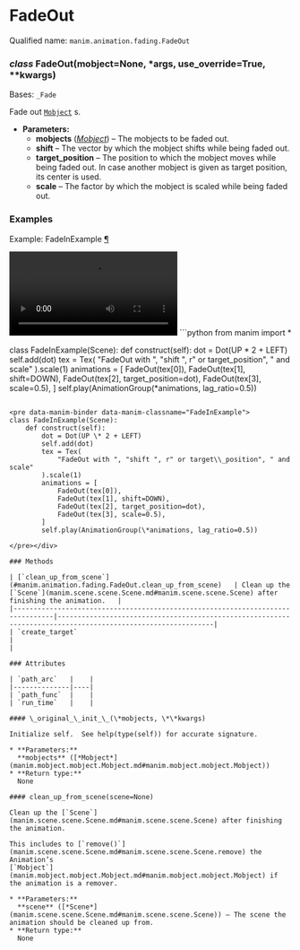# FadeOut

Qualified name: `manim.animation.fading.FadeOut`

### *class* FadeOut(mobject=None, \*args, use_override=True, \*\*kwargs)

Bases: `_Fade`

Fade out [`Mobject`](manim.mobject.mobject.Mobject.md#manim.mobject.mobject.Mobject) s.

* **Parameters:**
  * **mobjects** ([*Mobject*](manim.mobject.mobject.Mobject.md#manim.mobject.mobject.Mobject)) – The mobjects to be faded out.
  * **shift** – The vector by which the mobject shifts while being faded out.
  * **target_position** – The position to which the mobject moves while being faded out. In case another
    mobject is given as target position, its center is used.
  * **scale** – The factor by which the mobject is scaled while being faded out.

### Examples

<div id="fadeinexample" class="admonition admonition-manim-example">
<p class="admonition-title">Example: FadeInExample <a class="headerlink" href="#fadeinexample">¶</a></p><video
    class="manim-video"
    controls
    loop
    autoplay
    src="./FadeInExample-2.mp4">
</video>
```python
from manim import *

class FadeInExample(Scene):
    def construct(self):
        dot = Dot(UP * 2 + LEFT)
        self.add(dot)
        tex = Tex(
            "FadeOut with ", "shift ", r" or target\_position", " and scale"
        ).scale(1)
        animations = [
            FadeOut(tex[0]),
            FadeOut(tex[1], shift=DOWN),
            FadeOut(tex[2], target_position=dot),
            FadeOut(tex[3], scale=0.5),
        ]
        self.play(AnimationGroup(*animations, lag_ratio=0.5))
```

<pre data-manim-binder data-manim-classname="FadeInExample">
class FadeInExample(Scene):
    def construct(self):
        dot = Dot(UP \* 2 + LEFT)
        self.add(dot)
        tex = Tex(
            "FadeOut with ", "shift ", r" or target\\_position", " and scale"
        ).scale(1)
        animations = [
            FadeOut(tex[0]),
            FadeOut(tex[1], shift=DOWN),
            FadeOut(tex[2], target_position=dot),
            FadeOut(tex[3], scale=0.5),
        ]
        self.play(AnimationGroup(\*animations, lag_ratio=0.5))

</pre></div>

### Methods

| [`clean_up_from_scene`](#manim.animation.fading.FadeOut.clean_up_from_scene)   | Clean up the [`Scene`](manim.scene.scene.Scene.md#manim.scene.scene.Scene) after finishing the animation.   |
|--------------------------------------------------------------------------------|-------------------------------------------------------------------------------------------------------------|
| `create_target`                                                                |                                                                                                             |

### Attributes

| `path_arc`   |    |
|--------------|----|
| `path_func`  |    |
| `run_time`   |    |

#### \_original_\_init_\_(\*mobjects, \*\*kwargs)

Initialize self.  See help(type(self)) for accurate signature.

* **Parameters:**
  **mobjects** ([*Mobject*](manim.mobject.mobject.Mobject.md#manim.mobject.mobject.Mobject))
* **Return type:**
  None

#### clean_up_from_scene(scene=None)

Clean up the [`Scene`](manim.scene.scene.Scene.md#manim.scene.scene.Scene) after finishing the animation.

This includes to [`remove()`](manim.scene.scene.Scene.md#manim.scene.scene.Scene.remove) the Animation’s
[`Mobject`](manim.mobject.mobject.Mobject.md#manim.mobject.mobject.Mobject) if the animation is a remover.

* **Parameters:**
  **scene** ([*Scene*](manim.scene.scene.Scene.md#manim.scene.scene.Scene)) – The scene the animation should be cleaned up from.
* **Return type:**
  None
